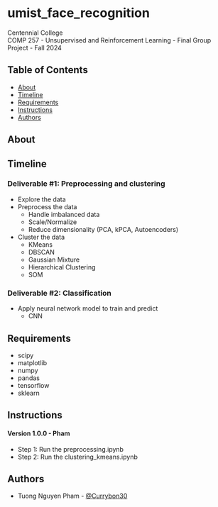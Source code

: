 # umist_face_recognition

Centennial College <br/>
COMP 257 - Unsupervised and Reinforcement Learning - Final Group Project - Fall 2024

## Table of Contents

+ [About](#about)
+ [Timeline](#timeline)
+ [Requirements](#requirements)
+ [Instructions](#instructions)
+ [Authors](#authors)

## About <a name = "about"></a>

## Timeline <a name = "timeline"></a>

### Deliverable #1: Preprocessing and clustering
- Explore the data
- Preprocess the data
  + Handle imbalanced data
  + Scale/Normalize
  + Reduce dimensionality (PCA, kPCA, Autoencoders)
- Cluster the data
  + KMeans
  + DBSCAN
  + Gaussian Mixture
  + Hierarchical Clustering
  + SOM

### Deliverable #2: Classification
- Apply neural network model to train and predict
  + CNN

## Requirements <a name = "requirements"></a>
- scipy
- matplotlib
- numpy
- pandas
- tensorflow
- sklearn

## Instructions <a name = "instructions"></a>

#### Version 1.0.0 - Pham
- Step 1: Run the preprocessing.ipynb
- Step 2: Run the clustering_kmeans.ipynb

## Authors <a name = "authors"></a>

- Tuong Nguyen Pham - [@Currybon30](https://github.com/Currybon30)


